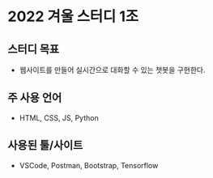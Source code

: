 # 2022 겨울 스터디 1조

## 스터디 목표
- 웹사이트를 만들어 실시간으로 대화할 수 있는 챗봇을 구현한다.

## 주 사용 언어
- HTML, CSS, JS, Python

## 사용된 툴/사이트
- VSCode, Postman, Bootstrap, Tensorflow

